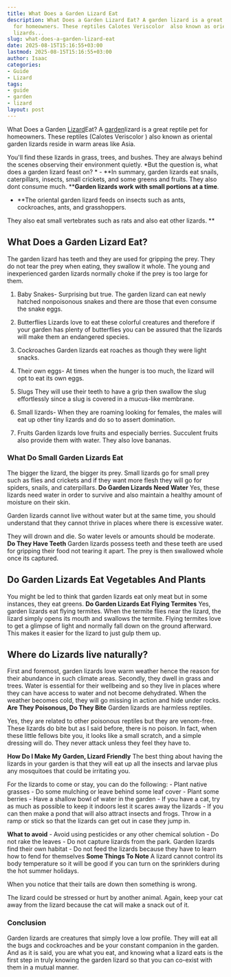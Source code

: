 ```yaml
---
title: What Does a Garden Lizard Eat
description: What Does a Garden Lizard Eat? A garden lizard is a great reptile pet
  for homeowners. These reptiles Calotes Veriscolor  also known as oriental garden
  lizards...
slug: what-does-a-garden-lizard-eat
date: 2025-08-15T15:16:55+03:00
lastmod: 2025-08-15T15:16:55+03:00
author: Isaac
categories:
- Guide
- Lizard
tags:
- guide
- garden
- lizard
layout: post
---
```

What Does a Garden [Lizard](https://pestpolicy.com/are-lizards-poisonous/)Eat? A [garden](https://pestpolicy.com/10-essential-lawn-and-garden-tools-for-fall/)lizard is a great reptile pet for homeowners. These reptiles (Calotes Veriscolor ) also known as oriental garden lizards reside in warm areas like Asia.

You'll find these lizards in grass, trees, and bushes. They are always behind the scenes observing their environment quietly. *But the question is, what does a garden lizard feast on? * - **In summary, garden lizards eat snails, caterpillars, insects, small crickets, and some greens and fruits. They also dont consume much. ****Garden lizards work with small portions at a time**.

- **The oriental garden lizard feeds on insects such as ants, cockroaches, ants, and grasshoppers.

They also eat small vertebrates such as rats and also eat other lizards. **

##  What Does a Garden Lizard Eat?

The garden lizard has teeth and they are used for gripping the prey. They do not tear the prey when eating, they swallow it whole. The young and inexperienced garden lizards normally choke if the prey is too large for them.

1. Baby Snakes- Surprising but true. The garden lizard can eat newly hatched nonpoisonous snakes and there are those that even consume the snake eggs.

2. Butterflies Lizards love to eat these colorful creatures and therefore if your garden has plenty of butterflies you can be assured that the lizards will make them an endangered species.

3. Cockroaches Garden lizards eat roaches as though they were light snacks.

4. Their own eggs- At times when the hunger is too much, the lizard will opt to eat its own eggs.

5. Slugs They will use their teeth to have a grip then swallow the slug effortlessly since a slug is covered in a mucus-like membrane.

6. Small lizards- When they are roaming looking for females, the males will eat up other tiny lizards and do so to assert domination.

7. Fruits Garden lizards love fruits and especially berries. Succulent fruits also provide them with water. They also love bananas.

###  **What Do Small Garden Lizards Eat**

The bigger the lizard, the bigger its prey. Small lizards go for small prey such as flies and crickets and if they want more flesh they will go for spiders, snails, and caterpillars. **Do Garden Lizards Need Water** Yes, these lizards need water in order to survive and also maintain a healthy amount of moisture on their skin.

Garden lizards cannot live without water but at the same time, you should understand that they cannot thrive in places where there is excessive water.

They will drown and die. So water levels or amounts should be moderate. **Do They Have Teeth** Garden lizards possess teeth and these teeth are used for gripping their food not tearing it apart. The prey is then swallowed whole once its captured.

##  **Do Garden Lizards Eat Vegetables And Plants**

You might be led to think that garden lizards eat only meat but in some instances, they eat greens. **Do Garden Lizards Eat Flying Termites** Yes, garden lizards eat flying termites. When the termite flies near the lizard, the lizard simply opens its mouth and swallows the termite. Flying termites love to get a glimpse of light and normally fall down on the ground afterward. This makes it easier for the lizard to just gulp them up.

##  Where do Lizards live naturally?

First and foremost, garden lizards love warm weather hence the reason for their abundance in such climate areas. Secondly, they dwell in grass and trees. Water is essential for their wellbeing and so they live in places where they can have access to water and not become dehydrated. When the weather becomes cold, they will go missing in action and hide under rocks. **Are They Poisonous, Do They Bite** Garden lizards are harmless reptiles.

Yes, they are related to other poisonous reptiles but they are venom-free. These lizards do bite but as I said before, there is no poison. In fact, when these little fellows bite you, it looks like a small scratch, and a simple dressing will do. They never attack unless they feel they have to.

**How Do I Make My Garden, Lizard Friendly** The best thing about having the lizards in your garden is that they will eat up all the insects and larvae plus any mosquitoes that could be irritating you.

For the lizards to come or stay, you can do the following: - Plant native grasses - Do some mulching or leave behind some leaf cover - Plant some berries - Have a shallow bowl of water in the garden - If you have a cat, try as much as possible to keep it indoors lest it scares away the lizards - If you can then make a pond that will also attract insects and frogs. Throw in a ramp or stick so that the lizards can get out in case they jump in.

**What to avoid** - Avoid using pesticides or any other chemical solution - Do not rake the leaves - Do not capture lizards from the park. Garden lizards find their own habitat - Do not feed the lizards because they have to learn how to fend for themselves **Some Things To Note** A lizard cannot control its body temperature so it will be good if you can turn on the sprinklers during the hot summer holidays.

When you notice that their tails are down then something is wrong.

The lizard could be stressed or hurt by another animal. Again, keep your cat away from the lizard because the cat will make a snack out of it.

###  **Conclusion**

Garden lizards are creatures that simply love a low profile. They will eat all the bugs and cockroaches and be your constant companion in the garden. And as it is said, you are what you eat, and knowing what a lizard eats is the first step in truly knowing the garden lizard so that you can co-exist with them in a mutual manner.
